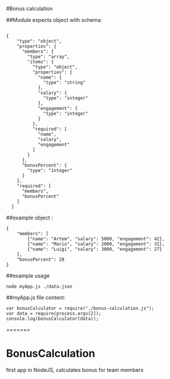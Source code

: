 #Bonus calculation


##Module expects object with schema:
```

{  
    "type": "object",  
    "properties": {  
      "members": {  
        "type": "array",  
        "items": {  
          "type": "object",  
          "properties": {  
            "name": {  
              "type": "string"  
            },  
            "salary": {  
              "type": "integer"  
            },  
            "engagement": {  
              "type": "integer"  
            }  
          },  
          "required": [  
            "name",  
            "salary",  
            "engagement"  
          ]  
        }  
      },  
      "bonusPercent": {  
        "type": "integer"  
      }  
    },  
    "required": [  
      "members",  
      "bonusPercent"  
    ]  
  }  
```
##example object :
````
{  
    "members": [  
        {"name": "Artem", "salary": 5000, "engagement": 42},  
        {"name": "Mario", "salary": 2000, "engagement": 31},  
        {"name": "Luigi", "salary": 3000, "engagement": 27}  
    ],  
    "bonusPercent": 28  
}  
````
##example usage
````
node myApp.js ./data.json  
````
##myApp.js file content:
````
var bonusCalculator = require("./bonus-calculation.js");  
var data = require(process.argv[2]);  
console.log(bonusCalculator(data));  

````   
=======
# BonusCalculation
first app in NodeJS, calculates bonus for team members

